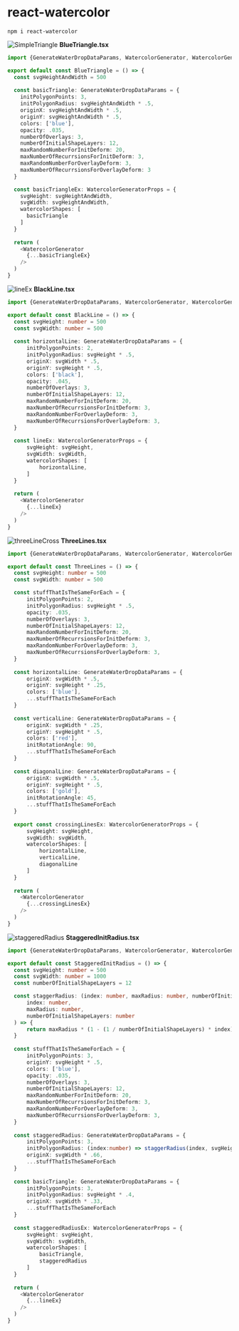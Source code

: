 # react-watercolor
```
npm i react-watercolor
```
![SimpleTriangle](https://github.com/Trehein/react-watercolor/assets/18636420/69c1e93a-ac26-4f62-8444-001c49ed5bb5)
**BlueTriangle.tsx**
```typescript
import {GenerateWaterDropDataParams, WatercolorGenerator, WatercolorGeneratorProps} from 'react-watercolor'

export default const BlueTriangle = () => {
  const svgHeightAndWidth = 500
  
  const basicTriangle: GenerateWaterDropDataParams = {
    initPolygonPoints: 3,
    initPolygonRadius: svgHeightAndWidth * .5,
    originX: svgHeightAndWidth * .5,
    originY: svgHeightAndWidth * .5,
    colors: ['blue'],
    opacity: .035,
    numberOfOverlays: 3,
    numberOfInitialShapeLayers: 12,
    maxRandomNumberForInitDeform: 20,
    maxNumberOfRecurrsionsForInitDeform: 3,
    maxRandomNumberForOverlayDeform: 3,
    maxNumberOfRecurrsionsForOverlayDeform: 3
  }

  const basicTriangleEx: WatercolorGeneratorProps = {
    svgHeight: svgHeightAndWidth,
    svgWidth: svgHeightAndWidth,
    watercolorShapes: [
      basicTriangle
    ]
  }
  
  return (
    <WatercolorGenerator 
      {...basicTriangleEx}
    />
  )
}
```
![lineEx](https://github.com/Trehein/react-watercolor/assets/18636420/51e52672-c4b6-431b-a71b-4ba981bae87a)
**BlackLine.tsx**
```typescript
import {GenerateWaterDropDataParams, WatercolorGenerator, WatercolorGeneratorProps} from 'react-watercolor'

export default const BlackLine = () => {
  const svgHeight: number = 500
  const svgWidth: number = 500
  
  const horizontalLine: GenerateWaterDropDataParams = {
      initPolygonPoints: 2,
      initPolygonRadius: svgHeight * .5,
      originX: svgWidth * .5,
      originY: svgHeight * .5,
      colors: ['black'],
      opacity: .045,              
      numberOfOverlays: 3,
      numberOfInitialShapeLayers: 12,
      maxRandomNumberForInitDeform: 20,
      maxNumberOfRecurrsionsForInitDeform: 3,
      maxRandomNumberForOverlayDeform: 3,
      maxNumberOfRecurrsionsForOverlayDeform: 3,
  }
  
  const lineEx: WatercolorGeneratorProps = {
      svgHeight: svgHeight,
      svgWidth: svgWidth,
      watercolorShapes: [
          horizontalLine,
      ]
  }
  
  return (
    <WatercolorGenerator 
      {...lineEx}
    />
  )
}
```
![threeLineCross](https://github.com/Trehein/react-watercolor/assets/18636420/0bc280ef-cf0c-48dc-aa60-a67dcd4bab03)
**ThreeLines.tsx**
```typescript
import {GenerateWaterDropDataParams, WatercolorGenerator, WatercolorGeneratorProps} from 'react-watercolor'

export default const ThreeLines = () => {
  const svgHeight: number = 500
  const svgWidth: number = 500

  const stuffThatIsTheSameForEach = {
      initPolygonPoints: 2,
      initPolygonRadius: svgHeight * .5,
      opacity: .035,              
      numberOfOverlays: 3,
      numberOfInitialShapeLayers: 12,
      maxRandomNumberForInitDeform: 20,
      maxNumberOfRecurrsionsForInitDeform: 3,
      maxRandomNumberForOverlayDeform: 3,
      maxNumberOfRecurrsionsForOverlayDeform: 3,
  }
  
  const horizontalLine: GenerateWaterDropDataParams = {
      originX: svgWidth * .5,
      originY: svgHeight * .25,
      colors: ['blue'],
      ...stuffThatIsTheSameForEach
  }
  
  const verticalLine: GenerateWaterDropDataParams = {
      originX: svgWidth * .25,
      originY: svgHeight * .5,
      colors: ['red'],
      initRotationAngle: 90,
      ...stuffThatIsTheSameForEach
  }
  
  const diagonalLine: GenerateWaterDropDataParams = {
      originX: svgWidth * .5,
      originY: svgHeight * .5,
      colors: ['gold'],
      initRotationAngle: 45,
      ...stuffThatIsTheSameForEach
  }
  
  export const crossingLinesEx: WatercolorGeneratorProps = {
      svgHeight: svgHeight,
      svgWidth: svgWidth,
      watercolorShapes: [
          horizontalLine,
          verticalLine,
          diagonalLine
      ]
  }
  
  return (
    <WatercolorGenerator 
      {...crossingLinesEx}
    />
  )
}
```
![staggeredRadius](https://github.com/Trehein/react-watercolor/assets/18636420/dc595910-5589-45f9-b61f-5c60f75100cb)
**StaggeredInitRadius.tsx**
```typescript
import {GenerateWaterDropDataParams, WatercolorGenerator, WatercolorGeneratorProps} from 'react-watercolor'

export default const StaggeredInitRadius = () => {
  const svgHeight: number = 500
  const svgWidth: number = 1000
  const numberOfInitialShapeLayers = 12

  const staggerRadius: (index: number, maxRadius: number, numberOfInitialShapeLayers: number) => number = (
      index: number, 
      maxRadius: number, 
      numberOfInitialShapeLayers: number
  ) => {
      return maxRadius * (1 - (1 / numberOfInitialShapeLayers) * index)
  }
  
  const stuffThatIsTheSameForEach = {
      initPolygonPoints: 3,
      originY: svgHeight * .5,
      colors: ['blue'],
      opacity: .035,              
      numberOfOverlays: 3,
      numberOfInitialShapeLayers: 12,
      maxRandomNumberForInitDeform: 20,
      maxNumberOfRecurrsionsForInitDeform: 3,
      maxRandomNumberForOverlayDeform: 3,
      maxNumberOfRecurrsionsForOverlayDeform: 3,
  }
  
  const staggeredRadius: GenerateWaterDropDataParams = {
      initPolygonPoints: 3,
      initPolygonRadius: (index:number) => staggerRadius(index, svgHeight * .4, numberOfInitialShapeLayers),
      originX: svgWidth * .66,
      ...stuffThatIsTheSameForEach
  }
  
  const basicTriangle: GenerateWaterDropDataParams = {
      initPolygonPoints: 3,
      initPolygonRadius: svgHeight * .4,
      originX: svgWidth * .33,
      ...stuffThatIsTheSameForEach
  }
  
  const staggeredRadiusEx: WatercolorGeneratorProps = {
      svgHeight: svgHeight,
      svgWidth: svgWidth,
      watercolorShapes: [
          basicTriangle,
          staggeredRadius
      ]
  }
  
  return (
    <WatercolorGenerator 
      {...lineEx}
    />
  )
}
```



<!-- optional backgroundcolor -->
<!-- todo - color array with weights -->
<!-- todo - custom shapes -->
<!-- todo - text masking -->
<!-- todo - optional rounded paths -->
<!-- todo - optional additional filters -->
<!-- todo - more examples -->
<!-- todo - readme docs -->
